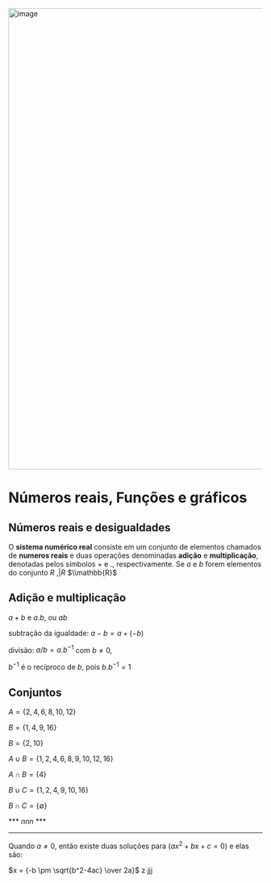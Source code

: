 
<img width="685" height="914" alt="image" src="https://github.com/user-attachments/assets/1ff16ef9-c8bc-4dd6-b04a-c136dbe43cb7" />


# Números reais, Funções e gráficos
##  Números reais e desigualdades

O **sistema numérico real** consiste em um conjunto de elementos chamados de **numeros reais** e duas operações denominadas **adição** e **multiplicação**, denotadas pelos símbolos $+$ e $.$, respectivamente. Se $a$ e $b$ forem elementos do conjunto $R$ ,$|R$  $\\mathbb{R}$


## Adição e multiplicação
$a+b$ e $a.b$, ou $ab$

subtração da igualdade: $a-b = a+(-b)$ 

divisão: $a/b=a.b^{-1}$ com $b\ne0$,

$b^{-1}$ é o recíproco de $b$, pois $b.b^{-1}=1$

## Conjuntos

$A=\lbrace2, 4, 6, 8, 10, 12\rbrace$

$B=\lbrace1, 4, 9, 16\rbrace$

$B=\lbrace2, 10\rbrace$

$A \cup B = \lbrace1, 2, 4, 6, 8, 9, 10, 12, 16\rbrace$ 

$A \cap B =\lbrace4\rbrace$

$B \cup C =\lbrace1, 2, 4, 9, 10, 16\rbrace$

$B \cap C =\lbrace\emptyset\rbrace$

*** $nnn$ ***

------

Quando $a \ne 0$, então existe duas soluções para $(ax^2 + bx + c = 0)$ e elas são:

$x = {-b \pm \sqrt{b^2-4ac} \over 2a}$
z
jjj
